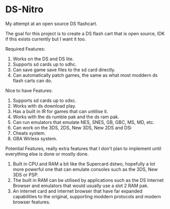 # DS-Nitro
My attempt at an open source DS flashcart.

The goal for this project is to create a DS flash cart that is open source, IDK if this exists currently but I want it too.

Required Features:
1. Works on the DS and DS lite.
2. Supports sd cards up to sdhc.
3. Can save game save files to the sd card directly.
4. Can automatically patch games, the same as what most moddern ds flash carts can do.

Nice to have Features:
1. Supports sd cards up to sdxc.
2. Works with ds download play.
3. Has a built in IR for games that can untilise it.
4. Works with the ds rumble pak and the ds ram pak.
5. Can run emulators that emulate NES, SNES, GB, GBC, MS, MD, etc.
6. Can work on the 3DS, 2DS, New 3DS, New 2DS and DSi
7. Cheats system.
8. GBA Wirless system.

Potential Features, really extra features that I don't plan to implement until everything else is done or mostly done.
1. Built in CPU and RAM a bit like the Supercard dstwo, hopefully a lot more powerful one that can emulate consoles such as the 3DS, New 3DS or PSP.
2. The built in RAM can be utilised by applications such as the DS Internet Browser and emulators that would usually use a slot 2 RAM pak.
3. An internet card and internet browser that have far expanded capabilities to the original, supporting moddern protocols and modern browser features.
